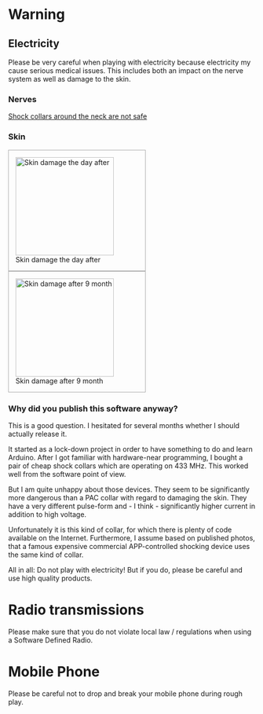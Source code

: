# Warning

## Electricity

Please be very careful when playing with electricity because electricity
my cause serious medical issues. This includes both an impact on the
nerve system as well as damage to the skin.

### Nerves 

[Shock collars around the neck are not safe](https://threadreaderapp.com/thread/1292957970742087680.html)

### Skin

<div style="padding:1em; border: 1px #AAA solid; width: 250px; margin-right: 1em; float: left">
<a href="https://drive.google.com/uc?export=view&id=1YVrQO8TloMBpe2i0QaXTLIrsSX8WOVE8">
<img alt="Skin damage the day after" src="https://drive.google.com/uc?export=view&id=1YVrQO8TloMBpe2i0QaXTLIrsSX8WOVE8" width="200"></a><br>
Skin damage the day after
</div>

<div style="padding:1em; border: 1px #AAA solid; width: 250px; float: left">
<a href="https://drive.google.com/uc?export=view&id=1m0cx6GpMXiYx8VCjsc0x1PPyQTmt7PWX">
<img alt="Skin damage after 9 month" src="https://drive.google.com/uc?export=view&id=1m0cx6GpMXiYx8VCjsc0x1PPyQTmt7PWX" width="200"></a><br>
Skin damage after 9 month
</div>

<br style="clear: both">

### Why did you publish this software anyway?

This is a good question. I hesitated for several months whether I should
actually release it. 

It started as a lock-down project in order to have something to do and
learn Arduino. After I got familiar with hardware-near programming,
I bought a pair of cheap shock collars which are operating on 433 MHz.
This worked well from the software point of view.

But I am quite unhappy about those devices. They seem to be significantly
more dangerous than a PAC collar with regard to damaging the skin.
They have a very different pulse-form and - I think - significantly higher
current in addition to high voltage.

Unfortunately it is this kind of collar, for which there is plenty of 
code available on the Internet. Furthermore, I assume based on
published photos, that a famous expensive commercial APP-controlled
shocking device uses the same kind of collar.

All in all: Do not play with electricity! But if you do, please be careful
and use high quality products.


# Radio transmissions

Please make sure that you do not violate local law / regulations when using
a Software Defined Radio.


# Mobile Phone

Please be careful not to drop and break your mobile phone during rough play.
